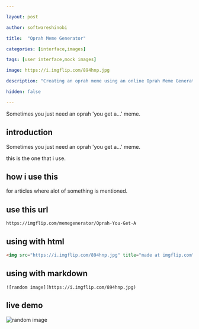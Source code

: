 ```yaml
---

layout: post

author: softwareshinobi

title:  "Oprah Meme Generator"

categories: [interface,images]

tags: [user interface,mock images]

image: https://i.imgflip.com/894hnp.jpg

description: "Creating an oprah meme using an online Oprah Meme Generator"

hidden: false

---
```


Sometimes you just need an oprah 'you get a...' meme.

## introduction

Sometimes you just need an oprah 'you get a...' meme.

this is the one that i use.

## how i use this

for articles where alot of something is mentioned.

## use this url

```
https://imgflip.com/memegenerator/Oprah-You-Get-A
```

## using with html

```html
<img src="https://i.imgflip.com/894hnp.jpg" title="made at imgflip.com" />
```

## using with markdown

```
![random image](https://i.imgflip.com/894hnp.jpg)
```

## live demo

![random image](https://i.imgflip.com/894hnp.jpg)
